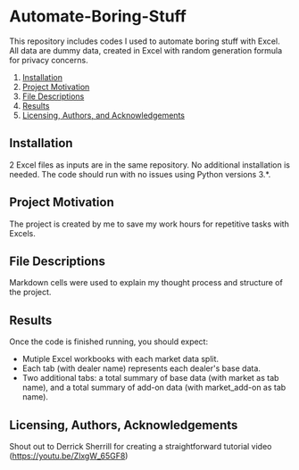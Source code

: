 # Automate-Boring-Stuff
This repository includes codes I used to automate boring stuff with Excel. All data are dummy data, created in Excel with random generation formula for privacy concerns. 

1. [Installation](#installation)
2. [Project Motivation](#motivation)
3. [File Descriptions](#files)
4. [Results](#results)
5. [Licensing, Authors, and Acknowledgements](#licensing)


## Installation <a name="installation"></a>
2 Excel files as inputs are in the same repository.
No additional installation is needed. The code should run with no issues using Python versions 3.*.

## Project Motivation<a name="motivation"></a>
The project is created by me to save my work hours for repetitive tasks with Excels. 

## File Descriptions <a name="files"></a>

Markdown cells were used to explain my thought process and structure of the project.

## Results <a name="results"></a>
Once the code is finished running, you should expect:
- Mutiple Excel workbooks with each market data split. 
- Each tab (with dealer name) represents each dealer's base data. 
- Two additional tabs: a total summary of base data (with market as tab name), and a total summary of add-on data (with market_add-on as tab name).

## Licensing, Authors, Acknowledgements<a name="licensing"></a>

Shout out to Derrick Sherrill for creating a straightforward tutorial video (https://youtu.be/ZlxgW_65GF8)

